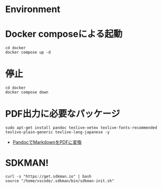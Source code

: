 Environment
===

# Docker composeによる起動

```
cd docker
docker compose up -d
```

# 停止

```
cd docker
docker compose down
```

# PDF出力に必要なパッケージ

```
sudo apt-get install pandoc texlive-xetex texlive-fonts-recommended texlive-plain-generic texlive-lang-japanese -y
```

* [PandocでMarkdownをPDFに変換](https://zenn.dev/karaage0703/articles/976863b4f95486)

# SDKMAN!

```
curl -s "https://get.sdkman.io" | bash
source "/home/vscode/.sdkman/bin/sdkman-init.sh"
```
